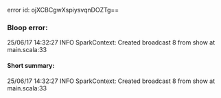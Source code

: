 error id: ojXCBCgwXspiysvqnDOZTg==
### Bloop error:

25/06/17 14:32:27 INFO SparkContext: Created broadcast 8 from show at main.scala:33
#### Short summary: 

25/06/17 14:32:27 INFO SparkContext: Created broadcast 8 from show at main.scala:33